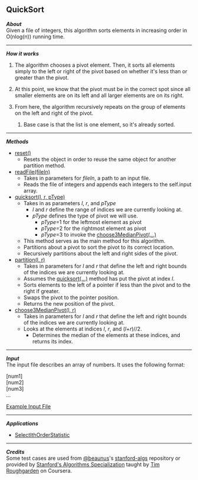 ## QuickSort  
_**About**_  
Given a file of integers, this algorithm sorts elements in increasing order in O(nlog(n)) running time.  

---  

_**How it works**_  
1. The algorithm chooses a pivot element. Then, it sorts all elements simply to the left or right of the pivot based on whether it's less than or greater than the pivot.  

1. At this point, we know that the pivot must be in the correct spot since all smaller elements are on its left and all larger elements are on its right.  

1. From here, the algorithm recursively repeats on the group of elements on the left and right of the pivot.  
    1. Base case is that the list is one element, so it's already sorted.  

---  

_**Methods**_  
- [reset()]( https://github.com/keshprad/Algorithms/blob/ae25d2ee685dbacb71566dac2db6f1a346456e3b/QuickSort/Comparisons.py#L7 )  
    - Resets the object in order to reuse the same object for another partition method.  
- [readFile(fileIn)]( https://github.com/keshprad/Algorithms/blob/ae25d2ee685dbacb71566dac2db6f1a346456e3b/QuickSort/Comparisons.py#L11 )
    - Takes in parameters for _fileIn_, a path to an input file.
    - Reads the file of integers and appends each integers to the self.input array.  
- [quicksort(l, r, pType)]( https://github.com/keshprad/Algorithms/blob/ae25d2ee685dbacb71566dac2db6f1a346456e3b/QuickSort/Comparisons.py#L21 )  
    - Takes in as parameters _l_, _r_, and _pType_
        - _l_ and _r_ define the range of indices we are currently looking at.  
        - _pType_ defines the type of pivot we will use.  
            - _pType_=1 for the leftmost element as pivot
            - _pType_=2 for the rightmost element as pivot
            - _pType_=3 to invoke the [choose3MedianPivot(...)]( https://github.com/keshprad/Algorithms/blob/ae25d2ee685dbacb71566dac2db6f1a346456e3b/QuickSort/Comparisons.py#L45 )
    - This method serves as the main method for this algorithm.  
    - Partitions about a pivot to sort the pivot to its correct location.  
    - Recursively partitions about the left and right sides of the pivot.  
- [partition(l, r)]( https://github.com/keshprad/Algorithms/blob/ae25d2ee685dbacb71566dac2db6f1a346456e3b/QuickSort/Comparisons.py#L35 )  
    - Takes in parameters for _l_ and _r_ that define the left and right bounds of the indices we are currently looking at.  
    - Assumes the [quicksort(...)]( https://github.com/keshprad/Algorithms/blob/ae25d2ee685dbacb71566dac2db6f1a346456e3b/QuickSort/Comparisons.py#L21 ) method has put the pivot at index _l_.  
    - Sorts elements to the left of a pointer if less than the pivot and to the right if greater.  
    - Swaps the pivot to the pointer position.  
    - Returns the new position of the pivot.  
- [choose3MedianPivot(l, r)]( https://github.com/keshprad/Algorithms/blob/ae25d2ee685dbacb71566dac2db6f1a346456e3b/QuickSort/Comparisons.py#L45 )  
    - Takes in parameters for _l_ and _r_ that define the left and right bounds of the indices we are currently looking at.  
    - Looks at the elements at indices _l_, _r_, and (_l_+_r_)//2.  
        - Determines the median of the elements at these indices, and returns its index.

---  

_**Input**_  
The input file describes an array of numbers. It uses the following format:  

\[num1\]  
\[num2\]  
\[num3\]  
...  

[Example Input File]( https://github.com/keshprad/Algorithms/blob/ae25d2ee685dbacb71566dac2db6f1a346456e3b/QuickSort/testCases/test5.txt )  

---  

_**Applications**_  
- [SelectIthOrderStatistic]( https://github.com/keshprad/Algorithms/tree/master/SelectIthOrderStatistic )  

---  

_**Credits**_  
Some test cases are used from [@beaunus]( https://github.com/beaunus )'s [stanford-algs]( https://github.com/beaunus/stanford-algs ) repository or provided by [Stanford's Algorithms Specialization]( https://www.coursera.org/specializations/algorithms ) taught by [Tim Roughgarden]( https://www.linkedin.com/in/tim-roughgarden-1a594855 ) on Coursera.  
